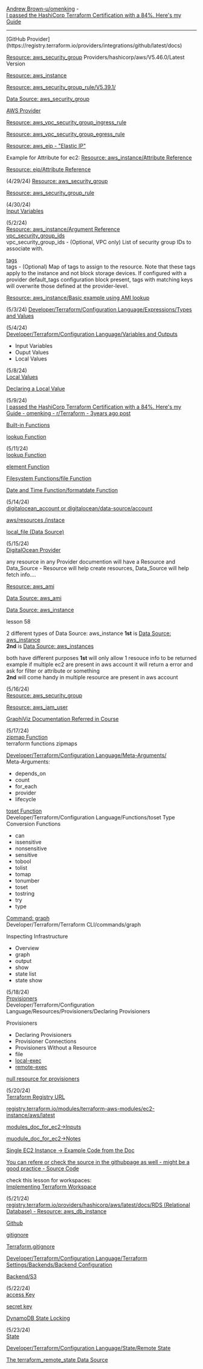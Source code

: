 [Andrew Brown-u/omenking](https://www.reddit.com/user/omenking/) -  
[I passed the HashiCorp Terraform Certification with a 84%. Here's my Guide](https://www.reddit.com/r/Terraform/comments/pcrvk6/i_passed_the_hashicorp_terraform_certification/)

<hr>
[GitHub Provider](https://registry.terraform.io/providers/integrations/github/latest/docs)

[Resource: aws_security_group](https://registry.terraform.io/providers/hashicorp/aws/latest/docs/resources/security_group)
Providers/hashicorp/aws/V5.46.0/Latest Version  

[Resource: aws_instance](https://registry.terraform.io/providers/hashicorp/aws/latest/docs/resources/instance)  

[Resource: aws_security_group_rule/V5.39.1/](https://registry.terraform.io/providers/hashicorp/aws/5.39.1/docs/resources/security_group_rule.html)

[Data Source: aws_security_group](https://registry.terraform.io/providers/hashicorp/aws/latest/docs/data-sources/security_group)

[AWS Provider](https://registry.terraform.io/providers/hashicorp/aws/latest/docs)

[Resource: aws_vpc_security_group_ingress_rule](https://registry.terraform.io/providers/hashicorp/aws/latest/docs/resources/vpc_security_group_ingress_rule.html)

[Resource: aws_vpc_security_group_egress_rule](https://registry.terraform.io/providers/-/aws/latest/docs/resources/vpc_security_group_egress_rule)


[Resource: aws_eip - "Elastic IP"](https://registry.terraform.io/providers/hashicorp/aws/latest/docs/resources/eip)

Example for Attribute for ec2: [Resource: aws_instance/Attribute Reference](https://registry.terraform.io/providers/hashicorp/aws/latest/docs/resources/instance#attribute-reference)

[Resource: eip/Attribute Reference](https://registry.terraform.io/providers/hashicorp/aws/latest/docs/resources/eip)

(4/29/24)
[Resource: aws_security_group](https://registry.terraform.io/providers/hashicorp/aws/latest/docs/resources/security_group)

[Resource: aws_security_group_rule](https://registry.terraform.io/providers/hashicorp/aws/latest/docs/resources/security_group_rule)

(4/30/24)  
[Input Variables](https://developer.hashicorp.com/terraform/language/values/variables)

(5/2/24)  
[Resource: aws_instance/Argument Reference](https://registry.terraform.io/providers/hashicorp/aws/latest/docs/resources/instance#argument-reference)  
[vpc_security_group_ids](https://registry.terraform.io/providers/hashicorp/aws/latest/docs/resources/instance#vpc_security_group_ids)  
vpc_security_group_ids - (Optional, VPC only) List of security group IDs to associate with.

[tags](https://registry.terraform.io/providers/hashicorp/aws/latest/docs/resources/instance#tags)  
tags - (Optional) Map of tags to assign to the resource. Note that these tags apply to the instance and not block storage devices. If configured with a provider default_tags configuration block present, tags with matching keys will overwrite those defined at the provider-level.  


[Resource: aws_instance/Basic example using AMI lookup](https://registry.terraform.io/providers/hashicorp/aws/latest/docs/resources/instance)


(5/3/24)
[Developer/Terraform/Configuration Language/Expressions/Types and Values](https://developer.hashicorp.com/terraform/language/expressions/types#)


(5/4/24)  
[Developer/Terraform/Configuration Language/Variables and Outputs](https://developer.hashicorp.com/terraform/language/values)  
- Input Variables
- Ouput Values
- Local Values

(5/8/24)  
[Local Values](https://developer.hashicorp.com/terraform/language/values/locals)

[Declaring a Local Value](https://developer.hashicorp.com/terraform/language/values/locals#declaring-a-local-value)  

(5/9/24)  
[I passed the HashiCorp Terraform Certification with a 84%. Here's my Guide - omenking - r/Terraform - 3years ago post](https://www.reddit.com/r/Terraform/comments/pcrvk6/i_passed_the_hashicorp_terraform_certification/?utm_source=share&utm_medium=web3x&utm_name=web3xcss&utm_term=1&utm_content=share_button)

[Built-in Functions](https://developer.hashicorp.com/terraform/language/functions)  

[lookup Function](https://developer.hashicorp.com/terraform/language/functions/lookup)  

(5/11/24)  
[lookup Function](https://developer.hashicorp.com/terraform/language/functions/lookup)  

[element Function](https://developer.hashicorp.com/terraform/language/functions/element)  

[Filesystem Functions/file Function](https://developer.hashicorp.com/terraform/language/functions/file)  

[Date and Time Function/formatdate Function](https://developer.hashicorp.com/terraform/language/functions/formatdate)

(5/14/24)  
[digitalocean_account or digitalocean/data-source/account](https://registry.terraform.io/providers/digitalocean/digitalocean/latest/docs/data-sources/account)

[aws/resources /instace](https://registry.terraform.io/providers/hashicorp/aws/latest/docs/resources/instance)

[local_file (Data Source)](https://registry.terraform.io/providers/hashicorp/local/latest/docs/data-sources/file)

(5/15/24)  
[DigitalOcean Provider](https://registry.terraform.io/providers/digitalocean/digitalocean/latest/docs)  

any resource in any Provider documention will have a Resource and Data_Source - Resource will help create resources, Data_Source will help fetch info....  

[Resource: aws_ami](https://registry.terraform.io/providers/hashicorp/aws/latest/docs/resources/ami)  

[Data Source: aws_ami](https://registry.terraform.io/providers/hashicorp/aws/latest/docs/data-sources/ami)  

[Data Source: aws_instance](https://registry.terraform.io/providers/hashicorp/aws/latest/docs/data-sources/instance)  

lesson 58

2 different types of Data Source: aws_instance
**1st** is [Data Source: aws_instance](https://registry.terraform.io/providers/hashicorp/aws/latest/docs/data-sources/instance)  
**2nd** is [Data Source: aws_instances](https://registry.terraform.io/providers/hashicorp/aws/latest/docs/data-sources/instances)

both have different purposes **1st** will only allow 1 resouce info to be returned example if multiple ec2 are present in aws account it will return a error and ask for filter or attribute or something  
**2nd** will come handy in multiple resource are present in aws account


(5/16/24)  
[Resource: aws_security_group](https://registry.terraform.io/providers/hashicorp/aws/latest/docs/resources/security_group.html)

[Resource: aws_iam_user](https://registry.terraform.io/providers/hashicorp/aws/latest/docs/resources/iam_user)

[GraphiViz Documentation Referred in Course](https://graphviz.gitlab.io/download/)

(5/17/24)  
[zipmap Function](https://developer.hashicorp.com/terraform/language/functions/zipmap)  
terraform functions zipmaps  

[Developer/Terraform/Configuration Language/Meta-Arguments/](https://developer.hashicorp.com/terraform/language/meta-arguments/depends_on)  
Meta-Arguments:
- depends_on
- count
- for_each
- provider
- lifecycle


[toset Function](https://developer.hashicorp.com/terraform/language/functions/toset)  
Developer/Terraform/Configuration Language/Functions/toset
Type Conversion Functions
- can
- issensitive
- nonsensitive
- sensitive
- tobool
- tolist
- tomap
- tonumber
- toset
- tostring
- try
- type

[Command: graph](https://developer.hashicorp.com/terraform/cli/commands/graph)  
Developer/Terraform/Terraform CLI/commands/graph

Inspecting Infrastructure
- Overview
- graph
- output
- show
- state list
- state show

(5/18/24)  
[Provisioners](https://developer.hashicorp.com/terraform/language/resources/provisioners/syntax)  
Developer/Terraform/Configuration Language/Resources/Provisioners/Declaring Provisioners  

Provisioners
- Declaring Provisioners
- Provisioner Connections
- Provisioners Without a Resource
- file
- [local-exec](https://developer.hashicorp.com/terraform/language/resources/provisioners/local-exec)  
- [remote-exec](https://developer.hashicorp.com/terraform/language/resources/provisioners/remote-exec)
   

[null resource for provisioners](https://registry.terraform.io/providers/hashicorp/null/latest/docs/resources/resource)

(5/20/24)  
[Terraform Registry URL](https://registry.terraform.io/)  

[registry.terraform.io/modules/terraform-aws-modules/ec2-instance/aws/latest](https://registry.terraform.io/modules/terraform-aws-modules/ec2-instance/aws/latest)

[modules_doc_for_ec2->Inputs](https://registry.terraform.io/modules/terraform-aws-modules/ec2-instance/aws/latest#inputs)

[muodule_doc_for_ec2->Notes](https://registry.terraform.io/modules/terraform-aws-modules/ec2-instance/aws/latest#notes)

[Single EC2 Instance -> Example Code from the Doc](https://registry.terraform.io/modules/terraform-aws-modules/ec2-instance/aws/latest#single-ec2-instance)

[You can refere or check the source in the githubpage as well - might be a good practice - Source Code](https://github.com/terraform-aws-modules/terraform-aws-ec2-instance)

check this lesson for workspaces:  
[Implementing Terraform Workspace](https://github.com/zealvora/terraform-beginner-to-advanced-resource/blob/master/Section%204%20-%20Terraform%20Modules%20%26%20Workspaces/kplabs-workspace.md)

(5/21/24)  
[registry.terraform.io/providers/hashicorp/aws/latest/docs/RDS (Relational Database) - Resource: aws_db_instance](https://registry.terraform.io/providers/hashicorp/aws/latest/docs/resources/db_instance.html)

[Github](https://developer.hashicorp.com/terraform/language/modules/sources#github)

[gitignore](https://github.com/github/gitignore)

[Terraform.gitignore](https://github.com/github/gitignore/blob/main/Terraform.gitignore)

[Developer/Terraform/Configuration Language/Terraform Settings/Backends/Backend Configuration](https://developer.hashicorp.com/terraform/language/settings/backends/configuration)

[Backend/S3](https://developer.hashicorp.com/terraform/language/settings/backends/s3)

(5/22/24)  
[access Key](https://developer.hashicorp.com/terraform/language/settings/backends/s3#access_key)

[secret key](https://developer.hashicorp.com/terraform/language/settings/backends/s3#secret_key)

[DynamoDB State Locking](https://developer.hashicorp.com/terraform/language/settings/backends/s3#dynamodb-state-locking)

(5/23/24)  
[State](https://developer.hashicorp.com/terraform/language/state)  

[Developer/Terraform/Configuration Language/State/Remote State](https://developer.hashicorp.com/terraform/language/state/remote)

[The terraform_remote_state Data Source](https://developer.hashicorp.com/terraform/language/state/remote-state-data)
